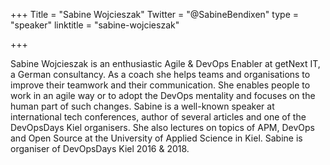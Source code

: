 +++
Title = "Sabine Wojcieszak"
Twitter = "@SabineBendixen"
type = "speaker"
linktitle = "sabine-wojcieszak"

+++

Sabine Wojcieszak is an enthusiastic Agile & DevOps Enabler at getNext IT, a German consultancy. As a coach she helps teams and organisations to improve their teamwork and their communication. She enables people to work in an agile way or to adopt the DevOps mentality and focuses on the human part of such changes. Sabine is a well-known speaker at international tech conferences, author of several articles and one of the DevOpsDays Kiel organisers. She also lectures on topics of APM, DevOps and Open Source at the University of Applied Science in Kiel. Sabine is organiser of DevOpsDays Kiel 2016 & 2018.
